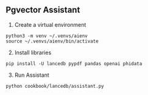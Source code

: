 ## Pgvector Assistant

1. Create a virtual environment

```shell
python3 -m venv ~/.venvs/aienv
source ~/.venvs/aienv/bin/activate
```

2. Install libraries

```shell
pip install -U lancedb pypdf pandas openai phidata
```

3. Run Assistant

```shell
python cookbook/lancedb/assistant.py
```
